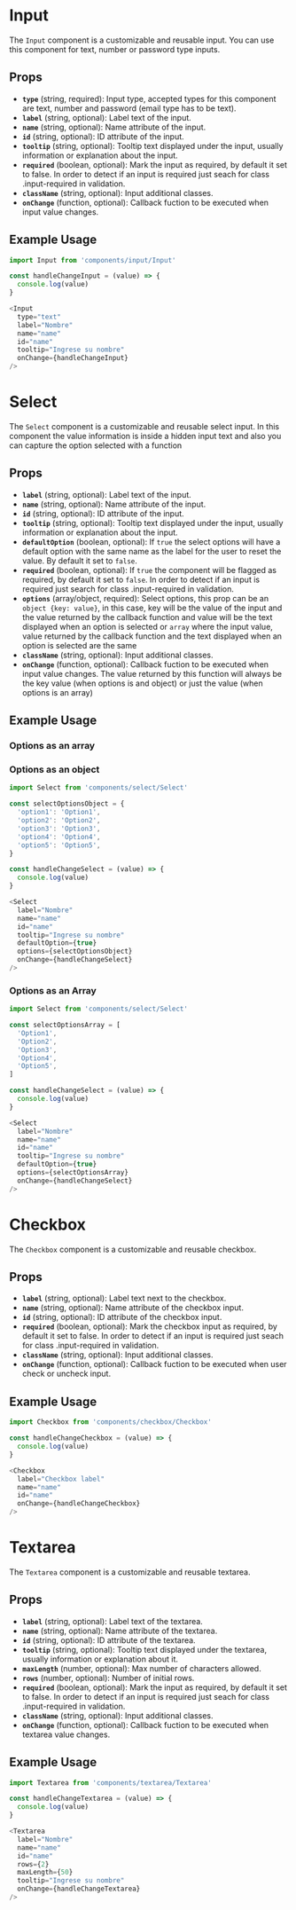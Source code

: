 # Input

The `Input` component is a customizable and reusable input. You can use this component for text, number or password type inputs.

## Props

- **`type`** (string, required): Input type, accepted types for this component are text, number and password (email type has to be text).
- **`label`** (string, optional): Label text of the input.
- **`name`** (string, optional): Name attribute of the input.
- **`id`** (string, optional): ID attribute of the input.
- **`tooltip`** (string, optional): Tooltip text displayed under the input, usually information or explanation about the input.
- **`required`** (boolean, optional): Mark the input as required, by default it set to false. In order to detect if an input is required just seach for class .input-required in validation.
- **`className`** (string, optional): Input additional classes.
- **`onChange`** (function, optional): Callback fuction to be executed when input value changes.

## Example Usage

```javascript
import Input from 'components/input/Input'

const handleChangeInput = (value) => {
  console.log(value)
}

<Input 
  type="text"
  label="Nombre"
  name="name"
  id="name"
  tooltip="Ingrese su nombre"
  onChange={handleChangeInput}
/>
```

# Select

The `Select` component is a customizable and reusable select input. In this component the value information is inside a hidden input text and also you can capture the option selected with a function

## Props

- **`label`** (string, optional): Label text of the input.
- **`name`** (string, optional): Name attribute of the input.
- **`id`** (string, optional): ID attribute of the input.
- **`tooltip`** (string, optional): Tooltip text displayed under the input, usually information or explanation about the input.
- **`defaultOption`** (boolean, optional): If `true` the select options will have a default option with the same name as the label for the user to reset the value. By  default it set to `false`.
- **`required`** (boolean, optional): If `true` the component will be flagged as required, by default it set to `false`. In order to detect if an input is required just search for class .input-required in validation.
- **`options`** (array/object, required): Select options, this prop can be an `object {key: value}`, in this case, key will be the value of the input and the value returned by the callback function and value will be the text displayed when an option is selected or `array` where the input value, value returned by the callback function and the text displayed when an option is selected are the same
- **`className`** (string, optional): Input additional classes.
- **`onChange`** (function, optional): Callback fuction to be executed when input value changes. The value returned by this function will always be the key value (when options is and object) or just the value (when options is an array)

## Example Usage

### Options as an array

### Options as an object

```javascript
import Select from 'components/select/Select'

const selectOptionsObject = {
  'option1': 'Option1',
  'option2': 'Option2',
  'option3': 'Option3',
  'option4': 'Option4',
  'option5': 'Option5',
}

const handleChangeSelect = (value) => {
  console.log(value)
}

<Select 
  label="Nombre"
  name="name"
  id="name"
  tooltip="Ingrese su nombre"
  defaultOption={true}
  options={selectOptionsObject}
  onChange={handleChangeSelect}
/>
```

### Options as an Array

```javascript
import Select from 'components/select/Select'

const selectOptionsArray = [
  'Option1',
  'Option2',
  'Option3',
  'Option4',
  'Option5',
]

const handleChangeSelect = (value) => {
  console.log(value)
}

<Select 
  label="Nombre"
  name="name"
  id="name"
  tooltip="Ingrese su nombre"
  defaultOption={true}
  options={selectOptionsArray}
  onChange={handleChangeSelect}
/>
```

# Checkbox

The `Checkbox` component is a customizable and reusable checkbox.

## Props

- **`label`** (string, optional): Label text next to the checkbox.
- **`name`** (string, optional): Name attribute of the checkbox input.
- **`id`** (string, optional): ID attribute of the checkbox input.
- **`required`** (boolean, optional): Mark the checkbox input as required, by default it set to false. In order to detect if an input is required just seach for class .input-required in validation.
- **`className`** (string, optional): Input additional classes.
- **`onChange`** (function, optional): Callback fuction to be executed when user check or uncheck input.

## Example Usage

```javascript
import Checkbox from 'components/checkbox/Checkbox'

const handleChangeCheckbox = (value) => {
  console.log(value)
}

<Checkbox
  label="Checkbox label" 
  name="name"
  id="name"
  onChange={handleChangeCheckbox}
/>
```

# Textarea

The `Textarea` component is a customizable and reusable textarea.

## Props

- **`label`** (string, optional): Label text of the textarea.
- **`name`** (string, optional): Name attribute of the textarea.
- **`id`** (string, optional): ID attribute of the textarea.
- **`tooltip`** (string, optional): Tooltip text displayed under the textarea, usually information or explanation about it.
- **`maxLength`** (number, optional): Max number of characters allowed.
- **`rows`** (number, optional): Number of initial rows. 
- **`required`** (boolean, optional): Mark the input as required, by default it set to false. In order to detect if an input is required just seach for class .input-required in validation.
- **`className`** (string, optional): Input additional classes.
- **`onChange`** (function, optional): Callback fuction to be executed when textarea value changes.

## Example Usage

```javascript
import Textarea from 'components/textarea/Textarea'

const handleChangeTextarea = (value) => {
  console.log(value)
}

<Textarea 
  label="Nombre"
  name="name"
  id="name"
  rows={2}
  maxLength={50}
  tooltip="Ingrese su nombre"
  onChange={handleChangeTextarea}
/>
```
